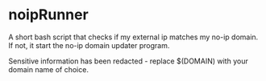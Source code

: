 # noipRunner
A short bash script that checks if my external ip matches my no-ip domain. If not, it start the no-ip domain updater program.

Sensitive information has been redacted - replace $(DOMAIN) with your domain name of choice.
